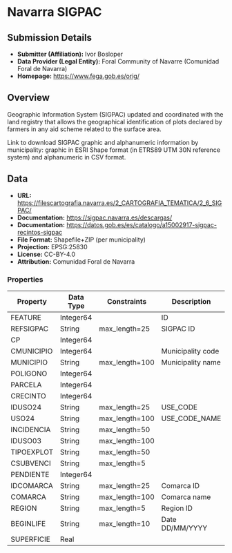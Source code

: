 # Navarra SIGPAC

## Submission Details

- **Submitter (Affiliation):** Ivor Bosloper
- **Data Provider (Legal Entity):** Foral Community of Navarre  (Comunidad Foral de Navarra)
- **Homepage:** https://www.fega.gob.es/orig/

## Overview

Geographic Information System (SIGPAC) updated and coordinated with the land registry that allows 
the geographical identification of plots declared by farmers in any aid scheme related to the surface area.

Link to download SIGPAC graphic and alphanumeric information by municipality: 
graphic in ESRI Shape format (in ETRS89 UTM 30N reference system) and alphanumeric in CSV format.

## Data

- **URL:** https://filescartografia.navarra.es/2_CARTOGRAFIA_TEMATICA/2_6_SIGPAC/
- **Documentation:** https://sigpac.navarra.es/descargas/
- **Documentation:** https://datos.gob.es/es/catalogo/a15002917-sigpac-recintos-sigpac
- **File Format:** Shapefile+ZIP (per municipality)
- **Projection:** EPSG:25830
- **License:** CC-BY-4.0
- **Attribution:** Comunidad Foral de Navarra

### Properties

| Property   | Data Type | Constraints    | Description       |
|------------|-----------|----------------|-------------------|
| FEATURE    | Integer64 |                | ID                |
| REFSIGPAC  | String    | max_length=25  | SIGPAC ID         |
| CP         | Integer64 |                |                   |
| CMUNICIPIO | Integer64 |                | Municipality code |
| MUNICIPIO  | String    | max_length=100 | Municipality name |
| POLIGONO   | Integer64 |                |                   |
| PARCELA    | Integer64 |                |                   |
| CRECINTO   | Integer64 |                |                   |
| IDUSO24    | String    | max_length=25  | USE_CODE          |
| USO24      | String    | max_length=100 | USE_CODE_NAME     |
| INCIDENCIA | String    | max_length=50  |                   |
| IDUSO03    | String    | max_length=100 |                   |
| TIPOEXPLOT | String    | max_length=50  |                   |
| CSUBVENCI  | String    | max_length=5   |                   |
| PENDIENTE  | Integer64 |                |                   |
| IDCOMARCA  | String    | max_length=25  | Comarca ID        |
| COMARCA    | String    | max_length=100 | Comarca name      |
| REGION     | String    | max_length=5   | Region ID         |
| BEGINLIFE  | String    | max_length=10  | Date DD/MM/YYYY   |
| SUPERFICIE | Real      |                |                   |
